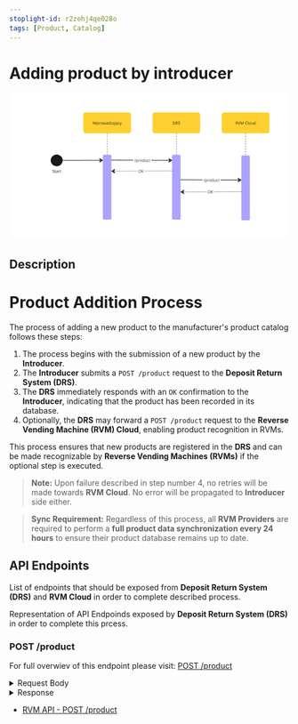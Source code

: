 ```yaml
---
stoplight-id: r2zehj4qe028o
tags: [Product, Catalog]
---
```

# Adding product by introducer
![NewProductAdded.png](../../assets/images/NewProductAdded.png)

## Description
# Product Addition Process  

The process of adding a new product to the manufacturer's product catalog follows these steps:  

1. The process begins with the submission of a new product by the **Introducer**.  
2. The **Introducer** submits a `POST /product` request to the **Deposit Return System (DRS)**.  
3. The **DRS** immediately responds with an `OK` confirmation to the **Introducer**, indicating that the product has been recorded in its database.  
4. Optionally, the **DRS** may forward a `POST /product` request to the **Reverse Vending Machine (RVM) Cloud**, enabling product recognition in RVMs. 

This process ensures that new products are registered in the **DRS** and can be made recognizable by **Reverse Vending Machines (RVMs)** if the optional step is executed.  

> **Note:** Upon failure described in step number 4, no retries will be made towards **RVM Cloud**. No error will be propagated to **Introducer** side either.  

> **Sync Requirement:** Regardless of this process, all **RVM Providers** are required to perform a **full product data synchronization every 24 hours** to ensure their product database remains up to date.  

## API Endpoints  
List of endpoints that should be exposed from **Deposit Return System (DRS)** and **RVM Cloud** in order to complete described process.
<!--
type: tab
title: DRS
-->
Representation of API Endpoinds exposed by **Deposit Return System (DRS)** in order to complete this prcess.

### POST /product

For full overwiev of this endpoint please visit: [POST /product](https://kaucja.stoplight.io/docs/rvm-api/drs-openapi.yaml/paths/~1product/post)  

<details>

<summary>Request Body</summary>

```yaml json_schema
  $ref: '../../drs-openapi.yaml#/components/schemas/ProductPost'
```
</details>


<details>

<summary>Response</summary>

```yaml json_schema
  {
  "type": "object",
  "properties": {
    "id": {
      "type": "string"
    }
  }
}
```
</details>

<!--
type: tab
title: RVM
-->
- [RVM API - POST /product](https://kaucja.stoplight.io/docs/rvm-api/rvm-openapi.yaml/paths/~1product/post)  

<!-- type: tab-end -->